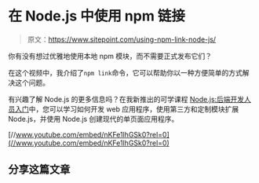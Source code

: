 # 在 Node.js 中使用 npm 链接

> 原文：<https://www.sitepoint.com/using-npm-link-node-js/>

你有没有想过优雅地使用本地 npm 模块，而不需要正式发布它们？

在这个视频中，我介绍了`npm link`命令，它可以帮助你以一种方便简单的方式解决这个问题。

有兴趣了解 Node.js 的更多信息吗？在我新推出的可学课程 [Node.js:后端开发人员入门](https://learnable.com/courses/node-js-an-introduction-2866)中，您可以学习如何开发 web 应用程序，使用第三方和定制模块扩展 Node.js，并使用 Node.js 创建现代的单页面应用程序。

[//www.youtube.com/embed/nKFe1lhGSk0?rel=0](//www.youtube.com/embed/nKFe1lhGSk0?rel=0)

## 分享这篇文章